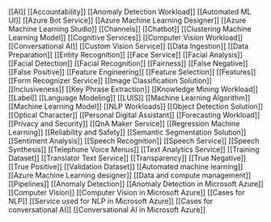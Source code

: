 [[AI]] 
[[Accountability]]
[[Anomaly Detection Workload]]
[[Automated ML UI]]
[[Azure Bot Service]]
[[Azure Machine Learning Designer]]
[[Azure Machine Learning Studio]]
[[Channels]]
[[Chatbot]]
[[Clustering Machine Learning Model]]
[[Cognitive Services]]
[[Computer Vision Workload]]
[[Conversational AI]]
[[Custom Vision Service]]
[[Data Ingestion]]
[[Data Preparation]]
[[Entity Recognition]]
[[Face Service]]
[[Facial Analysis]]
[[Facial Detection]]
[[Facial Recognition]]
[[Fairness]]
[[False Negative]]
[[False Positive]]
[[Feature Engineering]]
[[Feature Selection]]
[[Features]]
[[Form Recognizer Service]]
[[Image Classification Solution]]
[[Inclusiveness]]
[[Key Phrase Extraction]]
[[Knowledge Mining Workload]]
[[Label]]
[[Language Modeling]]
[[LUIS]]
[[Machine Learning Algorithm]]
[[Machine Learning Model]]
[[NLP Workloads]]
[[Object Detection Solution]]
[[Optical Character]]
[[Personal Digital Assistant]]
[[Forecasting Workload]]
[[Privacy and Security]]
[[QnA Maker Service]]
[[Regression Machine Learning]]
[[Reliability and Safety]]
[[Semantic Segmentation Solution]]
[[Sentiment Analysis]]
[[Speech Recognition]]
[[Speech Service]]
[[Speech Synthesis]]
[[Telephone Voice Menus]]
[[Text Analytics Service]]
[[Training Dataset]]
[[Translator Text Service]]
[[Transparency]]
[[True Negative]]
[[True Positive]]
[[Validation Dataset]]
[[Automated machine learning]]
[[Azure Machine Learning designer]]
[[Data and compute management]]
[[Pipelines]]
[[Anomaly Detection]]
[[Anomaly Detection in Microsoft Azure]]
[[Computer Vision]]
[[Computer Vision in Microsoft Azure]]
[[Cases for NLP]]
[[Service used for NLP in Microsoft Azure]]
[[Cases for conversational AI]]
[[Conversational AI in Microsoft Azure]]